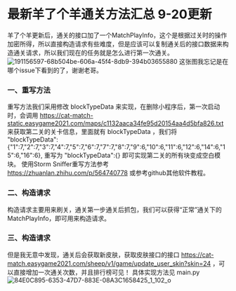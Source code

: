 # 最新羊了个羊通关方法汇总 9-20更新

羊了个羊更新后，通关的接口加了一个MatchPlayInfo，这个是根据过关时的操作加密所得，所以直接构造请求有些难度，但是应该可以复制通关后的接口数据来构造通关请求，所以我们现在的任务就是怎么进行第一次通关。
![191156597-68b504be-606a-45f4-8db9-394b03655880](https://user-images.githubusercontent.com/58501978/191182419-c6142551-7a80-4040-83f3-fb1663d3b746.jpeg)
这张图我忘记是在哪个issue下看到的了，谢谢老哥。

### 一、重写方法
重写方法我们采用修改 blockTypeData 来实现，在删除小程序后，第一次启动时，会调用 https://cat-match-static.easygame2021.com/maps/c1132aaca34fe95d20154aa4d5bfa826.txt 来获取第二关的关卡信息，里面就有 blockTypeData ，我们将
"blockTypeData":{"1":7,"2":7,"3":7,"4":7,"5":7,"6":7,"7":7,"8":7,"9":6,"10":6,"11":6,"12":6,"14":6,"15":6,"16":6},
重写为
"blockTypeData":{}
即可实现第二关的所有块变成空白模块。
使用Storm Sniffer重写方法参考 https://zhuanlan.zhihu.com/p/564740778
或参考github其他软件教程。

### 二、构造请求
构造请求主要用来刷关，通关第一步通关后抓包，我们可以获得“正常”通关下的MatchPlayInfo，即可用来构造请求。

### 三、构造请求
但是我无意中发现，通关后会获取新皮肤，获取皮肤接口的接口 https://cat-match.easygame2021.com/sheep/v1/game/update_user_skin?skin=24 ，可以直接增加一次通关次数，并且排行榜可见！
具体实现方法见 main.py
![84E0C895-6353-47D7-883E-08A3C1658425_1_102_o](https://user-images.githubusercontent.com/58501978/191184491-49a6bd09-552a-48f1-8e7a-b371a8a8043a.jpeg)
